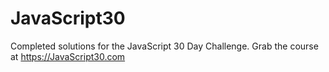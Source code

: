 # JavaScript30
Completed solutions for the JavaScript 30 Day Challenge.
Grab the course at https://JavaScript30.com
